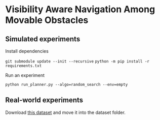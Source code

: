 # Visibility Aware Navigation Among Movable Obstacles

## Simulated experiments
Install dependencies

``git submodule update --init --recursive``
``python -m pip install -r requirements.txt``

Run an experiment

``python run_planner.py --algo=random_search --env=empty``

## Real-world experiments
Download [this dataset](https://www.dropbox.com/s/kgvcal753o1qze8/movo_dataset.zip?dl=0) and move it into the dataset folder.
